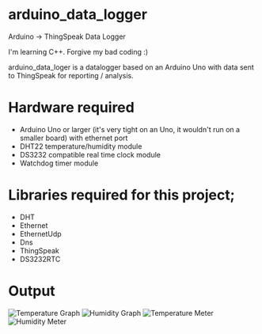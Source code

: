 # arduino_data_logger
Arduino -> ThingSpeak Data Logger

I'm learning C++. Forgive my bad coding :)

arduino_data_loger is a datalogger based on an Arduino Uno with data sent to ThingSpeak for reporting / analysis.

# Hardware required
- Arduino Uno or larger (it's very tight on an Uno, it wouldn't run on a smaller board) with ethernet port
- DHT22 temperature/humidity module
- DS3232 compatible real time clock module
- Watchdog timer module

# Libraries required for this project;
- DHT
- Ethernet
- EthernetUdp
- Dns
- ThingSpeak
- DS3232RTC

# Output
![Temperature Graph](https://i.ibb.co/hgPqfxM/temp.png)
![Humidity Graph](https://i.ibb.co/yPzLwQQ/humid.png)
![Temperature Meter](https://i.ibb.co/zx2kvx0/temp-meter.png)
![Humidity Meter](https://i.ibb.co/D8ZYJ3p/humid-meter.png)
